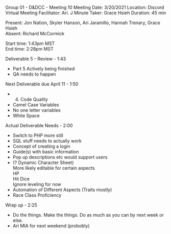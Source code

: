 Group 01 - D&DCC - Meeting 10 
Meeting Date: 3/20/2021 
Location: Discord Virtual Meeting 
Facilitator: Ari. J 
Minute Taker: Grace Hsieh 
Duration: 45 min  

Present: Jon Nation, Skyler Hanson, Ari Jaramillo, Hannah Trenary, Grace Hsieh  
Absent: Richard McCormick 

Start time: 1:43pm MST  
End time:  2:28pm MST 

Deliverable 5 - Review - 1:43 
- Part 5 Actively being finished  
- QA needs to happen  

Next Deliverable due April 11 - 1:50  
 - 4. Code Quality  
 - Camel Case Variables 
 - No one letter variables  
 - White Space  

Actual Deliverable Needs - 2:00 
 - Switch to PHP more still 
 - SQL stuff needs to actually work 
 - Concept of creating a login  
 - Guide(s) with basic information  
 - Pop up descriptions etc would support users  
 - (? Dynamic Character Sheet)  
      More likely editable for certain aspects  
      HP  
      Hit Dice  
      Ignore leveling for now 
 - Automation of Different Aspects (Traits mostly)  
 - Race 
Class 
Proficiency   

Wrap up - 2:25  
- Do the things. Make the things. Do as much as you can by next week or else. 
- Ari MIA for next weekend (probobly) 


